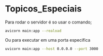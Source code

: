 # Topicos_Especiais

Para rodar o servidor é so usar o comando;
``` bash
avicorn main:app --reaload
```

Ou para executar em uma porta especifica 
```bash
uvicorn main:app --host 0.0.0.0 --port 3000
```
